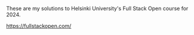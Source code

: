 These are my solutions to Helsinki University's Full Stack Open course for 2024.

https://fullstackopen.com/
